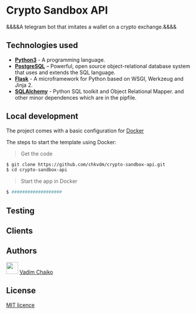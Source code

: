 # Crypto Sandbox API

&&&&A telegram bot that imitates a wallet on a crypto exchange.&&&&

## Technologies used

* **[Python3](https://www.python.org/downloads/)** - A programming language.
* **[PostgreSQL](https://www.postgresql.org/download/)** – Powerful, open source object-relational database system that uses and extends the SQL language.
* **[Flask](https://flask.palletsprojects.com/en/2.2.x/installation/)** - A microframework for Python based on WSGI, Werkzeug and Jinja 2.
* **[SQLAlchemy](https://www.sqlalchemy.org/download.html)** - Python SQL toolkit and Object Relational Mapper.
and other minor dependences which are in the pipfile.

## Local development

The project comes with a basic configuration for [Docker](https://www.docker.com/)

The steps to start the template using Docker:

> Get the code

```bash
$ git clone https://github.com/chkvdm/crypto-sandbox-api.git
$ cd crypto-sandbox-api
```

> Start the app in Docker

```bash
$ ###################
```

## Testing

## Clients

## Authors

<img src="https://encrypted-tbn0.gstatic.com/images?q=tbn:ANd9GcRr0qq7pHt2RAjrMGGKJ_-460bOO8Mpb038TQ&usqp=CAU" height="32"/> [Vadim Chaiko](https://www.linkedin.com/in/vadim-chaiko-712279127/)

## License

[MIT licence](https://opensource.org/licenses/MIT)